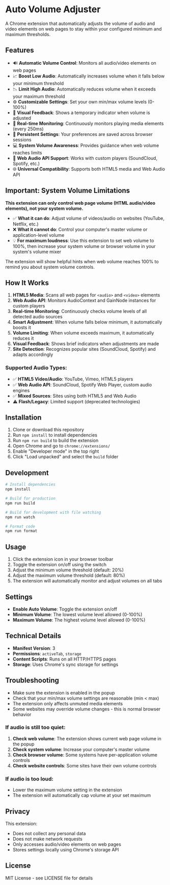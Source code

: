 # Auto Volume Adjuster

A Chrome extension that automatically adjusts the volume of audio and video elements on web pages to stay within your configured minimum and maximum thresholds.

## Features

- 🔊 **Automatic Volume Control**: Monitors all audio/video elements on web pages
- 📈 **Boost Low Audio**: Automatically increases volume when it falls below your minimum threshold
- 📉 **Limit High Audio**: Automatically reduces volume when it exceeds your maximum threshold
- ⚙️ **Customizable Settings**: Set your own min/max volume levels (0-100%)
- 🎯 **Visual Feedback**: Shows a temporary indicator when volume is adjusted
- 🚀 **Real-time Monitoring**: Continuously monitors playing media elements (every 250ms)
- 💾 **Persistent Settings**: Your preferences are saved across browser sessions
- 💻 **System Volume Awareness**: Provides guidance when web volume reaches limits
- 🎵 **Web Audio API Support**: Works with custom players (SoundCloud, Spotify, etc.)
- 🌐 **Universal Compatibility**: Supports both HTML5 media and Web Audio API

## Important: System Volume Limitations

**This extension can only control web page volume (HTML audio/video elements), not your system volume.** 

- ✅ **What it can do**: Adjust volume of videos/audio on websites (YouTube, Netflix, etc.)
- ❌ **What it cannot do**: Control your computer's master volume or application-level volume
- 💡 **For maximum loudness**: Use this extension to set web volume to 100%, then increase your system volume or browser volume in your system's volume mixer

The extension will show helpful hints when web volume reaches 100% to remind you about system volume controls.

## How It Works

1. **HTML5 Media**: Scans all web pages for `<audio>` and `<video>` elements
2. **Web Audio API**: Monitors AudioContext and GainNode instances for custom players
3. **Real-time Monitoring**: Continuously checks volume levels of all detected audio sources
4. **Smart Adjustment**: When volume falls below minimum, it automatically boosts it
5. **Volume Limiting**: When volume exceeds maximum, it automatically reduces it
6. **Visual Feedback**: Shows brief indicators when adjustments are made
7. **Site Detection**: Recognizes popular sites (SoundCloud, Spotify) and adapts accordingly

### Supported Audio Types:
- ✅ **HTML5 Video/Audio**: YouTube, Vimeo, HTML5 players
- ✅ **Web Audio API**: SoundCloud, Spotify Web Player, custom audio engines
- ✅ **Mixed Sources**: Sites using both HTML5 and Web Audio
- ⚠️ **Flash/Legacy**: Limited support (deprecated technologies)

## Installation

1. Clone or download this repository
2. Run `npm install` to install dependencies
3. Run `npm run build` to build the extension
4. Open Chrome and go to `chrome://extensions/`
5. Enable "Developer mode" in the top right
6. Click "Load unpacked" and select the `build` folder

## Development

```bash
# Install dependencies
npm install

# Build for production
npm run build

# Build for development with file watching
npm run watch

# Format code
npm run format
```

## Usage

1. Click the extension icon in your browser toolbar
2. Toggle the extension on/off using the switch
3. Adjust the minimum volume threshold (default: 20%)
4. Adjust the maximum volume threshold (default: 80%)
5. The extension will automatically monitor and adjust volumes on all tabs

## Settings

- **Enable Auto Volume**: Toggle the extension on/off
- **Minimum Volume**: The lowest volume level allowed (0-100%)
- **Maximum Volume**: The highest volume level allowed (0-100%)

## Technical Details

- **Manifest Version**: 3
- **Permissions**: `activeTab`, `storage`
- **Content Scripts**: Runs on all HTTP/HTTPS pages
- **Storage**: Uses Chrome's sync storage for settings

## Troubleshooting

- Make sure the extension is enabled in the popup
- Check that your min/max volume settings are reasonable (min < max)
- The extension only affects unmuted media elements
- Some websites may override volume changes - this is normal browser behavior

### If audio is still too quiet:
1. **Check web volume**: The extension shows current web page volume in the popup
2. **Check system volume**: Increase your computer's master volume
3. **Check browser volume**: Some systems have per-application volume controls
4. **Check website controls**: Some sites have their own volume controls

### If audio is too loud:
- Lower the maximum volume setting in the extension
- The extension will automatically cap volume at your set maximum

## Privacy

This extension:
- Does not collect any personal data
- Does not make network requests
- Only accesses audio/video elements on web pages
- Stores settings locally using Chrome's storage API

## License

MIT License - see LICENSE file for details
